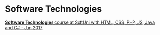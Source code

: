 # Software Technologies

[**Software Technologies** course at SoftUni with HTML, CSS, PHP, JS, Java and C#  - Jun 2017](https://softuni.bg/trainings/1621/software-technologies-july-2017)

